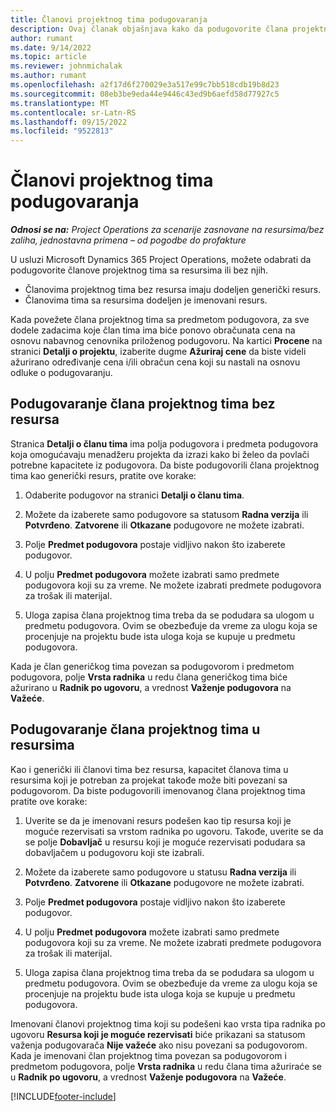 ```yaml
---
title: Članovi projektnog tima podugovaranja
description: Ovaj članak objašnjava kako da podugovorite člana projektnog tima u usluzi Microsoft Dynamics 365 Project Operations.
author: rumant
ms.date: 9/14/2022
ms.topic: article
ms.reviewer: johnmichalak
ms.author: rumant
ms.openlocfilehash: a2f17d6f270029e3a517e99c7bb518cdb19b8d23
ms.sourcegitcommit: 08eb3be9eda44e9446c43ed9b6aefd58d77927c5
ms.translationtype: MT
ms.contentlocale: sr-Latn-RS
ms.lasthandoff: 09/15/2022
ms.locfileid: "9522813"
---
```

# <a name="subcontracting-project-team-members"></a>Članovi projektnog tima podugovaranja

_**Odnosi se na:** Project Operations za scenarije zasnovane na resursima/bez zaliha, jednostavna primena – od pogodbe do profakture_

U usluzi Microsoft Dynamics 365 Project Operations, možete odabrati da podugovorite članove projektnog tima sa resursima ili bez njih.

- Članovima projektnog tima bez resursa imaju dodeljen generički resurs.
- Članovima tima sa resursima dodeljen je imenovani resurs.

Kada povežete člana projektnog tima sa predmetom podugovora, za sve dodele zadacima koje član tima ima biće ponovo obračunata cena na osnovu nabavnog cenovnika priloženog podugovoru.  Na kartici **Procene** na stranici **Detalji o projektu**, izaberite dugme **Ažuriraj cene** da biste videli ažurirano određivanje cena i/ili obračun cena koji su nastali na osnovu odluke o podugovaranju. 

## <a name="subcontracting-an-unstaffed-project-team-member"></a>Podugovaranje člana projektnog tima bez resursa
Stranica **Detalji o članu tima** ima polja podugovora i predmeta podugovora koja omogućavaju menadžeru projekta da izrazi kako bi želeo da povlači potrebne kapacitete iz podugovora. Da biste podugovorili člana projektnog tima kao generički resurs, pratite ove korake:

1.  Odaberite podugovor na stranici **Detalji o članu tima**.

2.  Možete da izaberete samo podugovore sa statusom **Radna verzija** ili **Potvrđeno**. **Zatvorene** ili **Otkazane** podugovore ne možete izabrati. 

3.  Polje **Predmet podugovora** postaje vidljivo nakon što izaberete podugovor.

4.  U polju **Predmet podugovora** možete izabrati samo predmete podugovora koji su za vreme. Ne možete izabrati predmete podugovora za trošak ili materijal.

5.  Uloga zapisa člana projektnog tima treba da se podudara sa ulogom u predmetu podugovora. Ovim se obezbeđuje da vreme za ulogu koja se procenjuje na projektu bude ista uloga koja se kupuje u predmetu podugovora. 

Kada je član generičkog tima povezan sa podugovorom i predmetom podugovora, polje **Vrsta radnika** u redu člana generičkog tima biće ažurirano u **Radnik po ugovoru**, a vrednost **Važenje podugovora** na **Važeće**.

## <a name="subcontracting-a-staffed-project-team-member"></a>Podugovaranje člana projektnog tima u resursima
Kao i generički ili članovi tima bez resursa, kapacitet članova tima u resursima koji je potreban za projekat takođe može biti povezani sa podugovorom. Da biste podugovorili imenovanog člana projektnog tima pratite ove korake:

1.  Uverite se da je imenovani resurs podešen kao tip resursa koji je moguće rezervisati sa vrstom radnika po ugovoru. Takođe, uverite se da se polje **Dobavljač** u resursu koji je moguće rezervisati podudara sa dobavljačem u podugovoru koji ste izabrali. 

2.  Možete da izaberete samo podugovore u statusu **Radna verzija** ili **Potvrđeno**. **Zatvorene** ili **Otkazane** podugovore ne možete izabrati. 

3.  Polje **Predmet podugovora** postaje vidljivo nakon što izaberete podugovor.

4.  U polju **Predmet podugovora** možete izabrati samo predmete podugovora koji su za vreme. Ne možete izabrati predmete podugovora za trošak ili materijal.

5.  Uloga zapisa člana projektnog tima treba da se podudara sa ulogom u predmetu podugovora. Ovim se obezbeđuje da vreme za ulogu koja se procenjuje na projektu bude ista uloga koja se kupuje u predmetu podugovora. 

Imenovani članovi projektnog tima koji su podešeni kao vrsta tipa radnika po ugovoru **Resursa koji je moguće rezervisati** biće prikazani sa statusom važenja podugovarača **Nije važeće** ako nisu povezani sa podugovorom. Kada je imenovani član projektnog tima povezan sa podugovorom i predmetom podugovora, polje **Vrsta radnika** u redu člana tima ažuriraće se u **Radnik po ugovoru**, a vrednost **Važenje podugovora** na **Važeće**.

[!INCLUDE[footer-include](../../includes/footer-banner.md)]
